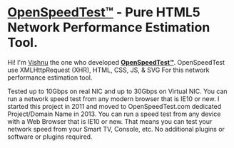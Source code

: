 # **[OpenSpeedTest™️](https://openspeedtest.com)** -  Pure HTML5 Network Performance Estimation Tool.

Hi! I'm [Vishnu](https://vishnu.pro) the one who developed **[OpenSpeedTest™️](https://openspeedtest.com)**. OpenSpeedTest use XMLHttpRequest (XHR), HTML, CSS, JS, & SVG For this network performance estimation tool.

Tested up to 10Gbps on real NIC and up to 30Gbps on Virtual NIC. You can run a network speed test from any modern browser that is IE10 or new. I started this project in 2011 and moved to OpenSpeedTest.com dedicated Project/Domain Name in 2013. You can run a speed test from any device with a Web Browser that is IE10 or new. That means you can test your network speed from your Smart TV, Console, etc. No additional plugins or software or plugins required.
